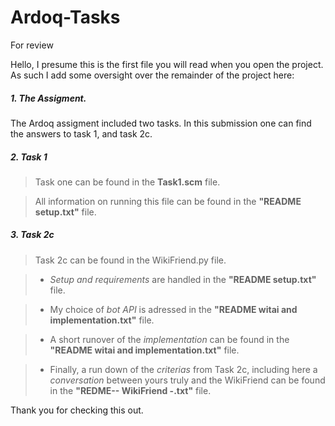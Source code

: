 # Ardoq-Tasks
For review

Hello, I presume this is the first file you will read when you open the project. As
such I add some oversight over the remainder of the project here:
  
#####  1. The Assigment.

The Ardoq assigment included two tasks. In this submission one can find the answers to task 1, and task 2c.
  
#####  2. Task 1

> Task one can be found in the **Task1.scm** file.

> All information on running this file can be found in the **"README setup.txt"** file.
     
#####  3. Task 2c

> Task 2c can be found in the WikiFriend.py file.

> * *Setup and requirements* are handled in the **"README setup.txt"** file.

> * My choice of *bot API* is adressed in the **"README witai and implementation.txt"** file.

> * A short runover of the *implementation* can be found in the **"README witai and implementation.txt"** file.

> * Finally, a run down of the *criterias* from Task 2c, including here a *conversation* between yours truly and the WikiFriend can be found in the **"REDME-- WikiFriend -.txt"** file.
           
Thank you for checking this out.
      
